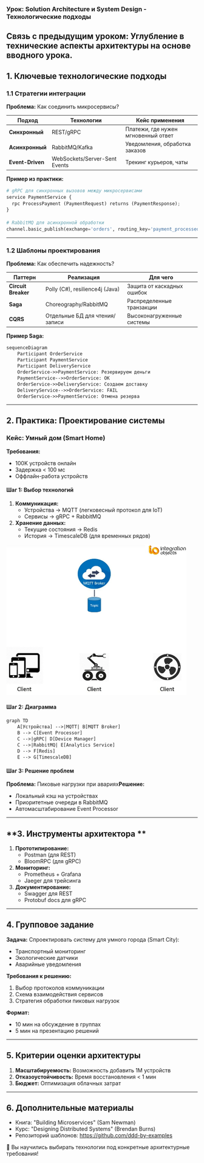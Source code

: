 ### **Урок: Solution Architecture и System Design - Технологические подходы**

**Связь с предыдущим уроком:**
Углубление в технические аспекты архитектуры на основе вводного урока.
-----------------------------------------------------------------------------------------------------------------------------------------------------------------------------------

## **1. Ключевые технологические подходы**

### **1.1 Стратегии интеграции**

**Проблема:** Как соединить микросервисы?

| **Подход**           | **Технологии** | **Кейс применения**                           |
| -------------------------------- | ------------------------------ | ----------------------------------------------------------------- |
| **Синхронный**   | REST/gRPC                      | Платежи, где нужен мгновенный ответ |
| **Асинхронный** | RabbitMQ/Kafka                 | Уведомления, обработка заказов         |
| **Event-Driven**           | WebSockets/Server-Sent Events  | Трекинг курьеров, чаты                         |

**Пример из практики:**

```python
# gRPC для синхронных вызовов между микросервисами  
service PaymentService {  
  rpc ProcessPayment (PaymentRequest) returns (PaymentResponse);  
}  

# RabbitMQ для асинхронной обработки  
channel.basic_publish(exchange='orders', routing_key='payment_processed', body=json.dumps(data))  
```

---

### **1.2 Шаблоны проектирования**

**Проблема:** Как обеспечить надежность?

| **Паттерн**  | **Реализация**                           | **Для чего**                         |
| ------------------------- | -------------------------------------------------------- | ------------------------------------------------- |
| **Circuit Breaker** | Polly (C#), resilience4j (Java)                          | Защита от каскадных ошибок |
| **Saga**            | Choreography/RabbitMQ                                    | Распределенные транзакции |
| **CQRS**            | Отдельные БД для чтения/записи | Высоконагруженные системы |

**Пример Saga:**

```mermaid
sequenceDiagram  
    Participant OrderService  
    Participant PaymentService  
    Participant DeliveryService  
    OrderService->>PaymentService: Резервируем деньги  
    PaymentService-->>OrderService: OK  
    OrderService->>DeliveryService: Создаем доставку  
    DeliveryService-->>OrderService: FAIL  
    OrderService->>PaymentService: Отмена резерва  
```

---

## **2. Практика: Проектирование системы**

### **Кейс: Умный дом (Smart Home)**

**Требования:**

- 100K устройств онлайн
- Задержка < 100 мс
- Оффлайн-работа устройств

#### **Шаг 1: Выбор технологий**

1. **Коммуникация:**
   - Устройства → MQTT (легковесный протокол для IoT)
   - Сервисы → gRPC + RabbitMQ
2. **Хранение данных:**
   - Текущие состояния → Redis
   - История → TimescaleDB (для временных рядов)

![alt text](img/MQTT-1.gif)

#### **Шаг 2: Диаграмма**

```mermaid
graph TD  
    A[Устройства] -->|MQTT| B[MQTT Broker]  
    B --> C[Event Processor]  
    C -->|gRPC| D[Device Manager]  
    C -->|RabbitMQ| E[Analytics Service]  
    D --> F[Redis]  
    E --> G[TimescaleDB]  
```

#### **Шаг 3: Решение проблем**

**Проблема:** Пиковые нагрузки при авариях**Решение:**

- Локальный кэш на устройствах
- Приоритетные очереди в RabbitMQ
- Автомасштабирование Event Processor

---

## **3. Инструменты архитектора **

1. **Прототипирование:**
   - Postman (для REST)
   - BloomRPC (для gRPC)
2. **Мониторинг:**
   - Prometheus + Grafana
   - Jaeger для трейсинга
3. **Документирование:**
   - Swagger для REST
   - Protobuf docs для gRPC

---

## **4. Групповое задание**

**Задача:** Спроектировать систему для умного города (Smart City):

- Транспортный мониторинг
- Экологические датчики
- Аварийные уведомления

**Требования к решению:**

1. Выбор протоколов коммуникации
2. Схема взаимодействия сервисов
3. Стратегия обработки пиковых нагрузок

**Формат:**

- 10 мин на обсуждение в группах
- 5 мин на презентацию решений

---

## **5. Критерии оценки архитектуры**

1. **Масштабируемость:** Возможность добавить 1M устройств
2. **Отказоустойчивость:** Время восстановления < 1 мин
3. **Бюджет:** Оптимизация облачных затрат

---

## **6. Дополнительные материалы**

- Книга: "Building Microservices" (Sam Newman)
- Курс: "Designing Distributed Systems" (Brendan Burns)
- Репозиторий шаблонов: https://github.com/ddd-by-examples

🚀 Вы научились выбирать технологии под конкретные архитектурные требования!
